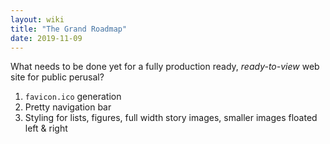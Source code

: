 ```yaml
---
layout: wiki
title: "The Grand Roadmap"
date: 2019-11-09
---
```


What needs to be done yet for a fully production ready, *ready-to-view* web site for public perusal?

1. `favicon.ico` generation
2. Pretty navigation bar
3. Styling for lists, figures, full width story images, smaller images floated left & right
